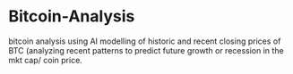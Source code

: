 # Bitcoin-Analysis
bitcoin analysis using AI modelling of historic and recent closing prices of BTC  (analyzing recent patterns to predict future growth or recession in the mkt cap/ coin price.
